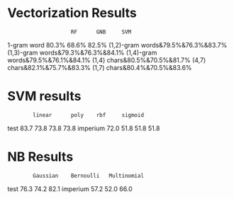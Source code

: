 # Vectorization Results
                        RF      GNB     SVM
1-gram word             80.3\%   68.6\%   82.5\%
(1,2)-gram words&79.5\%&76.3\%&83.7\%
(1,3)-gram words&79.3\%&76.3\%&84.1\%
(1,4)-gram words&79.5\%&76.1\%&84.1\%
(1,4) chars&80.5\%&70.5\%&81.7\%
(4,7) chars&82.1\%&75.7\%&83.3\%
(1,7) chars&80.4\%&70.5\%&83.6\%

# SVM results
            linear      poly    rbf     sigmoid
test        83.7        73.8    73.8    73.8
imperium    72.0        51.8    51.8    51.8

# NB Results
            Gaussian    Bernoulli   Multinomial
test        76.3        74.2        82.1
imperium    57.2        52.0        66.0
